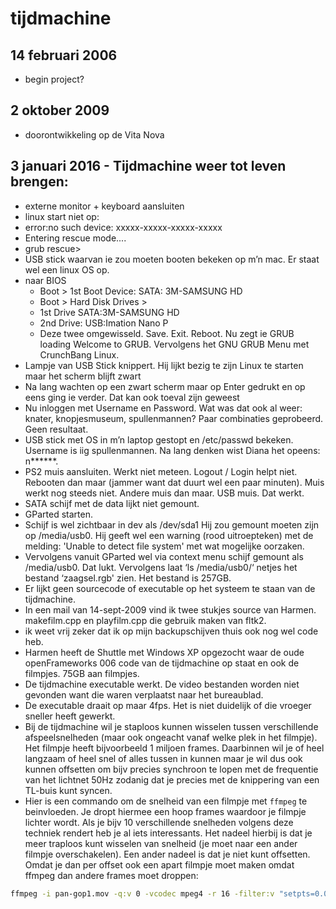 # tijdmachine

## 14 februari 2006
- begin project?

## 2 oktober 2009
- doorontwikkeling op de Vita Nova


## 3 januari 2016 - Tijdmachine weer tot leven brengen:
- externe monitor + keyboard aansluiten
- linux start niet op:
- error:no such device: xxxxx-xxxxx-xxxxx-xxxxx
- Entering rescue mode....
- grub rescue>
- USB stick waarvan ie zou moeten booten bekeken op m’n mac. Er staat wel een linux OS op.
- naar BIOS
  - Boot > 1st Boot Device: SATA: 3M-SAMSUNG HD
  - Boot > Hard Disk Drives >
  - 1st Drive SATA:3M-SAMSUNG HD
  - 2nd Drive: USB:Imation Nano P
  - Deze twee omgewisseld. Save. Exit. Reboot. Nu zegt ie GRUB loading Welcome to GRUB. Vervolgens het GNU GRUB Menu met CrunchBang Linux.
- Lampje van USB Stick knippert. Hij lijkt bezig te zijn Linux te starten maar het scherm blijft zwart
- Na lang wachten op een zwart scherm maar op Enter gedrukt en op eens ging ie verder. Dat kan ook toeval zijn geweest
- Nu inloggen met Username en Password. Wat was dat ook al weer: knater, knopjesmuseum, spullenmannen? Paar combinaties geprobeerd. Geen resultaat.
- USB stick met OS in m’n laptop gestopt en /etc/passwd bekeken. Username is iig spullenmannen. Na lang denken wist Diana het opeens: n******.
- PS2 muis aansluiten. Werkt niet meteen. Logout / Login helpt niet. Rebooten dan maar (jammer want dat duurt wel een paar minuten). Muis werkt nog steeds niet. Andere muis dan maar. USB muis. Dat werkt.
- SATA schijf met de data lijkt niet gemount.
- GParted starten.
- Schijf is wel zichtbaar in dev als /dev/sda1 Hij zou gemount moeten zijn op /media/usb0. Hij geeft wel een warning (rood uitroepteken) met de melding: 'Unable to detect file system' met wat mogelijke oorzaken.
- Vervolgens vanuit GParted wel via context menu schijf gemount als /media/usb0. Dat lukt. Vervolgens laat ‘ls /media/usb0/‘ netjes het bestand ‘zaagsel.rgb' zien. Het bestand is 257GB.
- Er lijkt geen sourcecode of executable op het systeem te staan van de tijdmachine.
- In een mail van 14-sept-2009 vind ik twee stukjes source van Harmen. makefilm.cpp en playfilm.cpp die gebruik maken van fltk2.
- ik weet vrij zeker dat ik op mijn backupschijven thuis ook nog wel code heb.
- Harmen heeft de Shuttle met Windows XP opgezocht waar de oude openFrameworks 006 code van de tijdmachine op staat en ook de filmpjes. 75GB aan filmpjes.
- De tijdmachine executable werkt. De video bestanden worden niet gevonden want die waren verplaatst naar het bureaublad.
- De executable draait op maar 4fps. Het is niet duidelijk of die vroeger sneller heeft gewerkt.
- Bij de tijdmachine wil je staploos kunnen wisselen tussen verschillende afspeelsnelheden (maar ook ongeacht vanaf welke plek in het filmpje). Het filmpje heeft bijvoorbeeld 1 miljoen frames. Daarbinnen wil je of heel langzaam of heel snel of alles tussen in kunnen maar je wil dus ook kunnen offsetten om bijv precies synchroon te lopen met de frequentie van het lichtnet 50Hz zodanig dat je precies met de knippering van een TL-buis kunt syncen.
- Hier is een commando om de snelheid van een filmpje met `ffmpeg` te beinvloeden. Je dropt hiermee een hoop frames waardoor je filmpje lichter wordt. Als je bijv 10 verschillende snelheden volgens deze techniek rendert heb je al iets interessants. Het nadeel hierbij is dat je meer traploos kunt wisselen van snelheid (je moet naar een ander filmpje overschakelen). Een ander nadeel is dat je niet kunt offsetten. Omdat je dan per offset ook een apart filmpje moet maken omdat ffmpeg dan andere frames moet droppen:
```bash
ffmpeg -i pan-gop1.mov -q:v 0 -vcodec mpeg4 -r 16 -filter:v "setpts=0.001*PTS" pan-pts0.001.mov  # setpts=1/speed` dus 0.25 is 4x zo snel.
```
